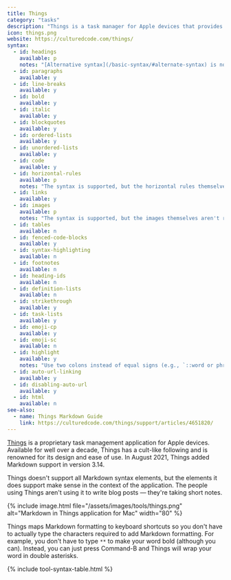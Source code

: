 ```yaml
---
title: Things
category: "tasks"
description: "Things is a task manager for Apple devices that provides Markdown support."
icon: things.png
website: https://culturedcode.com/things/
syntax:
  - id: headings
    available: p
    notes: "[Alternative syntax](/basic-syntax/#alternate-syntax) is not supported."
  - id: paragraphs
    available: y
  - id: line-breaks
    available: y
  - id: bold
    available: y
  - id: italic
    available: y
  - id: blockquotes
    available: y
  - id: ordered-lists
    available: y
  - id: unordered-lists
    available: y
  - id: code
    available: y
  - id: horizontal-rules
    available: p
    notes: "The syntax is supported, but the horizontal rules themselves aren't rendered in the application."
  - id: links
    available: y
  - id: images
    available: p
    notes: "The syntax is supported, but the images themselves aren't rendered in the application."
  - id: tables
    available: n
  - id: fenced-code-blocks
    available: y
  - id: syntax-highlighting
    available: n
  - id: footnotes
    available: n
  - id: heading-ids
    available: n
  - id: definition-lists
    available: n
  - id: strikethrough
    available: y
  - id: task-lists
    available: y
  - id: emoji-cp
    available: y
  - id: emoji-sc
    available: n
  - id: highlight
    available: y
    notes: "Use two colons instead of equal signs (e.g., `::word or phrase::`)."
  - id: auto-url-linking
    available: y
  - id: disabling-auto-url
    available: y
  - id: html
    available: n
see-also:
  - name: Things Markdown Guide
    link: https://culturedcode.com/things/support/articles/4651820/
---
```


[Things](https://culturedcode.com/things/) is a proprietary task management application for Apple devices. Available for well over a decade, Things has a cult-like following and is renowned for its design and ease of use. In August 2021, Things added Markdown support in version 3.14. 

Things doesn't support all Markdown syntax elements, but the elements it does support make sense in the context of the application. The people using Things aren't using it to write blog posts — they're taking short notes. 

{% include image.html file="/assets/images/tools/things.png" alt="Markdown in Things application for Mac" width="80" %}

Things maps Markdown formatting to keyboard shortcuts so you don't have to actually type the characters required to add Markdown formatting. For example, you don't have to type `**` to make your word bold (although you can). Instead, you can just press Command-B and Things will wrap your word in double asterisks. 

{% include tool-syntax-table.html %}
